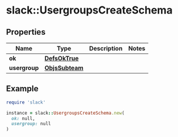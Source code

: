 # slack::UsergroupsCreateSchema

## Properties

| Name | Type | Description | Notes |
| ---- | ---- | ----------- | ----- |
| **ok** | [**DefsOkTrue**](DefsOkTrue.md) |  |  |
| **usergroup** | [**ObjsSubteam**](ObjsSubteam.md) |  |  |

## Example

```ruby
require 'slack'

instance = slack::UsergroupsCreateSchema.new(
  ok: null,
  usergroup: null
)
```


